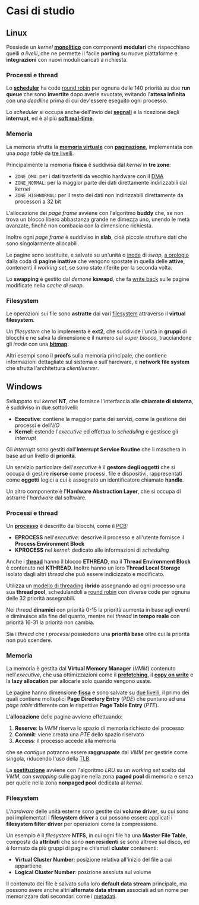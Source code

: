 # Casi di studio

## Linux

Possiede un _kernel_ [**monolitico**](../README.md#tipi) con componenti **modulari** che rispecchiano quelli _a livelli_, che ne permette il facile **porting** su nuove piattaforme e **integrazioni** con nuovi moduli caricati a richiesta.

### Processi e thread

Lo [**scheduler**](../03/README.md) ha code [round robin](../03/README.md#algoritmi) per ognuna delle 140 priorità su due **run queue** che sono **invertite** dopo averle svuotate, evitando l'**attesa infinita** con una _deadline_ prima di cui dev'essere eseguito ogni processo.

Lo _scheduler_ si occupa anche dell'invio dei [**segnali**](../01/README.md#segnali) e la ricezione degli **interrupt**, ed è al più [**soft real-time**](../03/README.md#real-time).

### Memoria

La memoria sfrutta la [**memoria virtuale**](../04/README.md#memoria-virtuale) con [**paginazione**](../04/01/README.md), implementata con una _page table_ da [tre livelli](../../ct0615-2/03/README.md#page-table-multilivello).

Principalmente la memoria **fisica** è suddivisa dal _kernel_ in **tre zone**:
- `ZONE_DMA`: per i dati trasferiti da vecchio hardware con il [DMA](../../ct0615-2/05/02/README.md#direct-memory-access)
- `ZONE_NORMAL`: per la maggior parte dei dati direttamente indirizzabili dal _kernel_
- `ZONE_HIGHNORMAL`: per il resto dei dati non indirizzabili direttamente da processori a 32 bit

L'allocazione dei _page frame_ avviene con l'algoritmo **buddy** che, se non trova un blocco libero abbastanza grande ne dimezza uno, unendo le metà avanzate, finché non combacia con la dimensione richiesta.

Inoltre ogni _page frame_ è suddiviso in **slab**, cioè piccole strutture dati che sono singolarmente allocabili.

Le pagine sono sostituite, e salvate su un'unità o [inode](../05/README.md#allocazione) di _swap_, [a orologio](../04/01/README.md#sostituzione) dalla coda di **pagine inattive** che vengono spostate in quella delle **attive**, contenenti il _working set_, se sono state riferite per la seconda volta.

Lo **swapping** è gestito dal _demone_ **kswapd**, che fa [write back](../../ct0615-2/02/README.md#conflitti) sulle pagine modificate nella _cache di swap_.

### Filesystem

Le operazioni sui file sono **astratte** dai vari [filesystem](../05/README.md) attraverso il **virtual filesystem**.

Un _filesystem_ che lo implementa è **ext2**, che suddivide l'unità in **gruppi** di blocchi e ne salva la dimensione e il numero sul _super blocco_, tracciandone gli _inode_ con una [**bitmap**](../05/README.md#spazio-libero).

Altri esempi sono il **procfs** sulla memoria principale, che contiene informazioni dettagliate sul sistema e sull'hardware, e **network file system** che sfrutta l'architettura _client/server_.

## Windows

Sviluppato sul _kernel_ **NT**, che fornisce l'interfaccia alle **chiamate di sistema**, è suddiviso in due sottolivelli:
- **Executive**: contiene la maggior parte dei servizi, come la gestione dei processi e dell'_I/O_
- **Kernel**: estende l'_executive_ ed effettua lo _scheduling_ e gestisce gli _interrupt_

Gli _interrupt_ sono gestiti dall'**Interrupt Service Routine** che li maschera in base ad un livello di **priorità**.

Un servizio particolare dell'_executive_ è il **gestore degli oggetti** che si occupa di gestire **risorse** come processi, file e dispositivi, rappresentati come **oggetti** logici a cui è assegnato un identificatore chiamato **handle**.

Un altro componente è l'**Hardware Abstraction Layer**, che si occupa di astrarre l'_hardware_ dal software.

### Processi e thread

Un [**processo**](../01/README.md) è descritto dai blocchi, come il [PCB](../01/README.md#descrittore):
- **EPROCESS** nell'_executive_: descrive il processo e all'utente fornisce il **Process Environment Block**
- **KPROCESS** nel _kernel_: dedicato alle informazioni di _scheduling_

Anche i [**thread**](../02/README.md) hanno il blocco **ETHREAD**, ma il **Thread Environment Block** è contenuto nel **KTHREAD**.
Inoltre hanno un loro **Thread Local Storage** isolato dagli altri _thread_ che può essere indicizzato e modificato.

Utilizza un [modello di threading](../02/README.md#modelli-di-threading) **ibrido** assegnando ad ogni processo una sua **thread pool**, schedulandoli a [round robin](../03/README.md#algoritmi) con diverse code per ognuna delle 32 priorità assegnabili.

Nei _thread_ **dinamici** con priorità 0-15 la priorità aumenta in base agli eventi e diminuisce alla fine del quanto, mentre nei _thread_ **in tempo reale** con priorità 16-31 la priorità non cambia.

Sia i _thread_ che i _processi_ possiedono una **priorità base** oltre cui la priorità non può scendere.

### Memoria

La memoria è gestita dal **Virtual Memory Manager** (_VMM_) contenuto nell'_executive_, che usa ottimizzazioni come il [**prefetching**](../04/01/README.md#sostituzione), il [**copy on write**](../04/01/README.md) e la **lazy allocation** per allocarle solo quando vengono usate.

Le pagine hanno dimensione [**fissa**](../04/01/README.md) e sono salvate su [due livelli](../../ct0615-2/03/README.md#page-table-multilivello), il primo dei quali contiene molteplici **Page Directory Entry** (_PDE_) che puntano ad una _page table_ differente con le rispettive **Page Table Entry** (_PTE_).

L'**allocazione** delle pagine avviene effettuando:
1. **Reserve**: la _VMM_ riserva lo spazio di memoria richiesto del processo
2. **Commit**: viene creata una _PTE_ dello spazio riservato
3. **Access**: il processo accede alla memoria

che se _contigue_ potranno essere **raggruppate** dal _VMM_ per gestirle come singola, riducendo l'uso della [TLB](../../ct0615-2/03/README.md#translation-lookaside-buffer).

La [**sostituzione**](../04/01/README.md#sostituzione) avviene con l'algoritmo _LRU_ su un _working set_ scelto dal _VMM_, con _swapping_ sulle pagine nella zona **paged pool** di memoria e senza per quelle nella zona **nonpaged pool** dedicata al _kernel_.

### Filesystem

L'_hardware_ delle unità esterne sono gestite dai **volume driver**, su cui sono poi implementati i **filesystem driver** a cui possono essere applicati i **filesystem filter driver** per operazioni come la compressione.

Un esempio è il _filesystem_ **NTFS**, in cui ogni file ha una **Master File Table**, composta da **attributi** che sono **non residenti** se sono altrove sul disco, ed è formato da più gruppi di pagine chiamati **cluster** contenenti:
- **Virtual Cluster Number**: posizione relativa all'inizio del file a cui appartiene
- **Logical Cluster Number**: posizione assoluta sul volume

Il contenuto dei file è salvato sulla loro **default data stream** principale, ma possono avere anche altri **alternate data stream** associati ad un nome per memorizzare dati secondari come i [metadati](../05/README.md).
